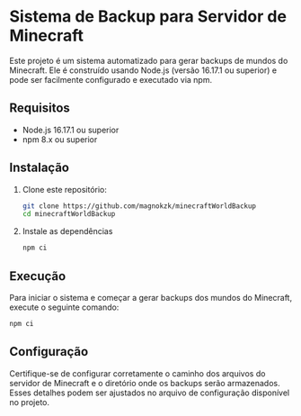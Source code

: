 # Sistema de Backup para Servidor de Minecraft

Este projeto é um sistema automatizado para gerar backups de mundos do Minecraft. Ele é construído usando Node.js (versão 16.17.1 ou superior) e pode ser facilmente configurado e executado via npm.

## Requisitos

- Node.js 16.17.1 ou superior
- npm 8.x ou superior

## Instalação

1. Clone este repositório:
   ```bash
   git clone https://github.com/magnokzk/minecraftWorldBackup
   cd minecraftWorldBackup
   ```
2. Instale as dependências
    ```bash
    npm ci
    ```
## Execução

Para iniciar o sistema e começar a gerar backups dos mundos do Minecraft, execute o seguinte comando:

```bash
npm ci
```

## Configuração

Certifique-se de configurar corretamente o caminho dos arquivos do servidor de Minecraft e o diretório onde os backups serão armazenados. Esses detalhes podem ser ajustados no arquivo de configuração disponível no projeto.